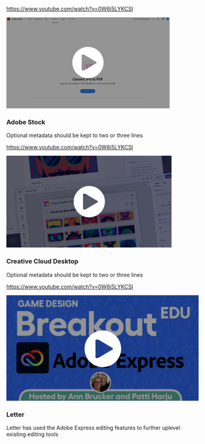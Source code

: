 
<ResourceCard slots="link, image, heading, text" width="25%"  />

<https://www.youtube.com/watch?v=0W6i5LYKCSI>

![Resource 3](../images/vediodemo.png)

### Adobe Stock

Optional metadata should be kept to two or three lines

<ResourceCard slots="link, image, heading, text" width="25%"  />

<https://www.youtube.com/watch?v=0W6i5LYKCSI>

![Resource 1](../images/vediodemo2.png)

### Creative Cloud Desktop

Optional metadata should be kept to two or three lines

<ResourceCard slots="link, image, heading, text" width="25%"  />

<https://www.youtube.com/watch?v=0W6i5LYKCSI>

![Resource 1](../images/vediodemo3.png)

### Letter

Letter has used the Adobe Express editing features to further uplevel existing editing tools